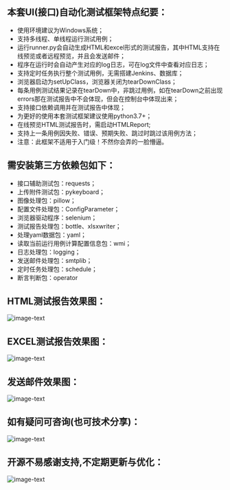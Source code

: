 ## 本套UI(接口)自动化测试框架特点纪要：
* 使用环境建议为Windows系统；
* 支持多线程、单线程运行测试用例；
* 运行runner.py会自动生成HTML和excel形式的测试报告，其中HTML支持在线预览或者远程预览，并且会发送邮件；
* 程序在运行时会自动产生对应的log日志，可在log文件中查看对应日志；
* 支持定时任务执行整个测试用例，无需搭建Jenkins、数据库；
* 浏览器启动为setUpClass，浏览器关闭为tearDownClass；
* 每条用例测试结果记录在tearDown中，非跳过用例，如在tearDown之前出现errors那在测试报告中不会体现，但会在控制台中体现出来；
* 支持接口依赖调用并在测试报告中体现；
* 为更好的使用本套测试框架建议使用python3.7+；
* 在线预览HTML测试报告时，需启动HTMLReport;
* 支持上一条用例因失败、错误、预期失败、跳过时跳过该用例方法；
* 注意：此框架不适用于入门级！不然你会弄的一脸懵逼。

## 需安装第三方依赖包如下：
* 接口辅助测试包：requests；
* 上传附件测试包：pykeyboard；
* 图像处理包：pillow；
* 配置文件处理包：ConfigParameter；
* 浏览器驱动程序：selenium；
* 测试报告处理包：bottle、xlsxwriter；
* 处理yaml数据包：yaml；
* 读取当前运行用例计算配置信息包：wmi；
* 日志处理包：logging；
* 发送邮件处理包：smtplib；
* 定时任务处理包：schedule；
* 断言判断包：operator

## HTML测试报告效果图：
![image-text](https://github.com/houc/UI/blob/dev/img/TestReportHtml.jpeg)

## EXCEL测试报告效果图：
![image-text](https://github.com/houc/UI/blob/dev/img/ExcelTestRport.jpeg)

## 发送邮件效果图：
![image-text](https://github.com/houc/UI/blob/dev/img/Email.jpeg)

## 如有疑问可咨询(也可技术分享)：
![image-text](https://github.com/houc/UI/blob/dev/img/Welcome.jpeg)

## 开源不易感谢支持,不定期更新与优化：
![image-text](https://github.com/houc/UI/blob/dev/img/Cash.jpeg)
